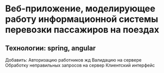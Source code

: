 # Веб-приложение, моделирующее работу информационной системы перевозки пассажиров на поездах
## Технологии: spring, angular

Добавить:
  Авторизацию работников жд
  Валидацию на сервере
  Обработку неправильных запросов на сервер
  Клиентский интерфейс
